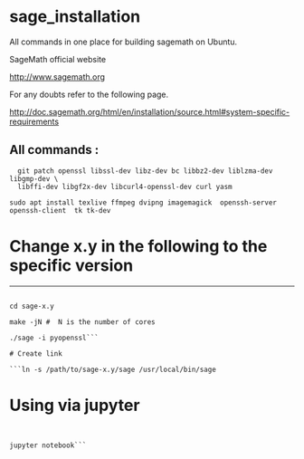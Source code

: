 # sage_installation
All commands  in one place for building sagemath on Ubuntu.  


SageMath official website

http://www.sagemath.org

For any  doubts  refer to the following  page.

http://doc.sagemath.org/html/en/installation/source.html#system-specific-requirements


All commands  :
-----

```sudo apt-get install binutils pixz gcc g++ gfortran make m4 perl tar \
  git patch openssl libssl-dev libz-dev bc libbz2-dev liblzma-dev libgmp-dev \
  libffi-dev libgf2x-dev libcurl4-openssl-dev curl yasm

sudo apt install texlive ffmpeg dvipng imagemagick  openssh-server openssh-client  tk tk-dev
```


# Change x.y in the following to the specific version
-----

```tar xvf sage-x.y.tar

cd sage-x.y

make -jN #  N is the number of cores

./sage -i pyopenssl```

# Create link 

```ln -s /path/to/sage-x.y/sage /usr/local/bin/sage
```

# Using  via jupyter

```./sage  -n  jupyter


jupyter notebook```
